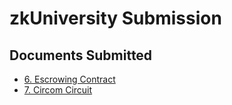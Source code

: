 # zkUniversity Submission

## Documents Submitted

- [6. Escrowing Contract](https://github.com/EnriqueGS88/zkUniversity/tree/master/screenshots/6.%20Escrowing%20Contract)
- [7. Circom Circuit](https://github.com/EnriqueGS88/zkUniversity/tree/master/screenshots/7.%20Circom%20Circuit)